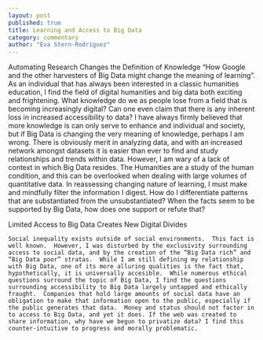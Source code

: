 ```yaml
---
layout: post
published: true
title: Learning and Access to Big Data
category: commentary
author: "Eva Stern-Rodriguez"
---
```


Automating Research Changes the Definition of Knowledge 
“How Google and the other harvesters of Big Data might change the meaning of learning”.  
	As an individual that has always been interested in a classic humanities education, I find the field of digital humanities and big data both exciting and frightening.  What knowledge do we as people lose from a field that is becoming increasingly digital? Can one even claim that there is any inherent loss in increased accessibility to data? I have always firmly believed that more knowledge is can only serve to enhance and individual and society, but if Big Data is changing the very meaning of knowledge, perhaps I am wrong.  There is obviously merit in analyzing data, and with an increased network amongst datasets it is easier than ever to find and study relationships and trends within data.  However, I am wary of a lack of context in which Big Data resides.  The Humanities are a study of the human condition, and this can be overlooked when dealing with large volumes of quantitative data.  In reassessing changing nature of learning, I must make and mindfully filter the information I digest. How do I differentiate patterns that are substantiated from the unsubstantiated? When the facts seem to be supported by Big Data, how does one support or refute that?
    
Limited Access to Big Data Creates New Digital Divides 

	Social inequality exists outside of social environments.  This fact is well known.  However, I was disturbed by the exclusivity surrounding access to social data, and by the creation of the “Big Data rich” and “Big Data poor” stratas.  While I am still defining my relationship with Big Data, one of its more alluring qualities is the fact that, hypothetically, it is universally accesible.  While numerous ethical questions surround the topic of Big Data, I find the questions surrounding accessibility to Big Data largely untapped and ethically fraught.  Companies that hold large amounts of social data have an obligation to make that information open to the public, especially if the public generates that data.  Money and status should not factor in to access to Big Data, and yet it does. If the web was created to share information, why have we begun to privatize data? I find this counter-intuitive to progress and morally problematic.